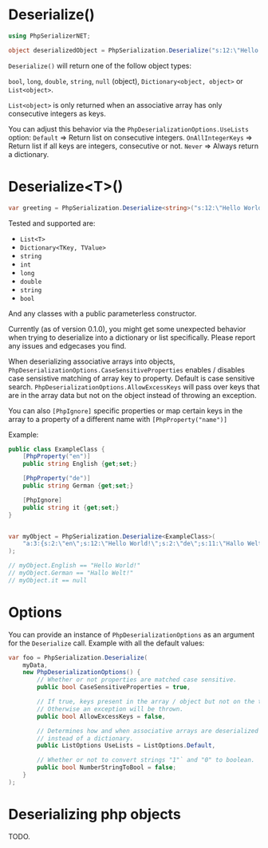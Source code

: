 # Deserialize() 

```c#
using PhpSerializerNET;

object deserializedObject = PhpSerialization.Deserialize("s:12:\"Hello World!\"");
```

`Deserialize()`  will return one of the follow object types:

`bool`, `long`, `double`, `string`, `null` (object), `Dictionary<object, object>` or `List<object>`.

`List<object>` is only returned when an associative array has only consecutive integers as keys. 

You can adjust this behavior via the `PhpDeserializationOptions.UseLists` option:
`Default` => Return list on consecutive integers.
`OnAllIntegerKeys` => Return list if all keys are integers, consecutive or not.
`Never` => Always return a dictionary.

# Deserialize\<T\>()

```c#
var greeting = PhpSerialization.Deserialize<string>("s:12:\"Hello World!\"");
```

Tested and supported are:
- `List<T>`
- `Dictionary<TKey, TValue>`
- `string`
- `int`
- `long`
- `double`
- `string`
- `bool`

And any classes with a public parameterless constructor.

Currently (as of version 0.1.0), you might get some unexpected behavior when trying to deserialize into a dictionary or list specifically. Please report any issues and edgecases you find. 

When deserializing associative arrays into objects, 
`PhpDeserializationOptions.CaseSensitiveProperties` enables / disables case sensistive matching of array key to property. Default is case sensitive search.
`PhpDeserializationOptions.AllowExcessKeys` will pass over keys that are in the array data but not on the object instead of throwing an exception.

You can also `[PhpIgnore]` specific properties or map certain keys in the array to a property of a different name with `[PhpProperty("name")]`

Example:

```c#
public class ExampleClass {
	[PhpProperty("en")]
	public string English {get;set;}

	[PhpProperty("de")]
	public string German {get;set;}

	[PhpIgnore]
	public string it {get;set;}
}


var myObject = PhpSerialization.Deserialize<ExampleClass>(
	"a:3:{s:2:\"en\";s:12:\"Hello World!\";s:2:\"de\";s:11:\"Hallo Welt!\";s:2:\"it\";s:11:\"Ciao mondo!\";}"
);

// myObject.English == "Hello World!"
// myObject.German == "Hallo Welt!"
// myObject.it == null
```

# Options

You can provide an instance of `PhpDeserializationOptions` as an argument for the `Deserialize` call. 
Example with all the default values:

```c#
var foo = PhpSerialization.Deserialize(
	myData, 
	new PhpDeserializationOptions() {
		// Whether or not properties are matched case sensitive.
		public bool CaseSensitiveProperties = true,

		// If true, keys present in the array / object but not on the target class or struct will be ignored.
		// Otherwise an exception will be thrown.
		public bool AllowExcessKeys = false,

		// Determines how and when associative arrays are deserialized into System.Collections.Generic.List<object>
		// instead of a dictionary.
		public ListOptions UseLists = ListOptions.Default,

		// Whether or not to convert strings "1"` and "0" to boolean.
		public bool NumberStringToBool = false;
	}
);
```

# Deserializing php objects

TODO.

